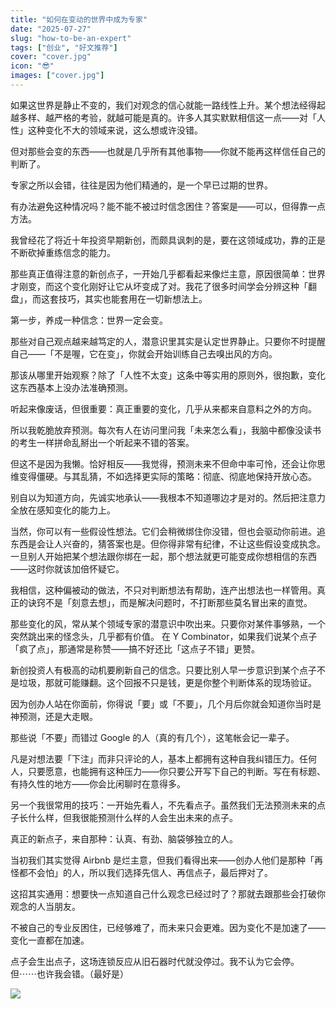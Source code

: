 ```yaml
---
title: "如何在变动的世界中成为专家"
date: "2025-07-27"
slug: "how-to-be-an-expert"
tags: ["创业", "好文推荐"]
cover: "cover.jpg"
icon: "😎"
images: ["cover.jpg"]
---
```

如果这世界是静止不变的，我们对观念的信心就能一路线性上升。某个想法经得起越多样、越严格的考验，就越可能是真的。许多人其实默默相信这一点——对「人性」这种变化不大的领域来说，这么想或许没错。



但对那些会变的东西——也就是几乎所有其他事物——你就不能再这样信任自己的判断了。



专家之所以会错，往往是因为他们精通的，是一个早已过期的世界。



有办法避免这种情况吗？能不能不被过时信念困住？答案是——可以，但得靠一点方法。



我曾经花了将近十年投资早期新创，而颇具讽刺的是，要在这领域成功，靠的正是不断砍掉重练信念的能力。



那些真正值得注意的新创点子，一开始几乎都看起来像烂主意，原因很简单：世界才刚变，而这个变化刚好让它从坏变成了对。我花了很多时间学会分辨这种「翻盘」，而这套技巧，其实也能套用在一切新想法上。



第一步，养成一种信念：世界一定会变。



那些对自己观点越来越笃定的人，潜意识里其实是认定世界静止。只要你不时提醒自己——「不是喔，它在变」，你就会开始训练自己去嗅出风的方向。



那该从哪里开始观察？除了「人性不太变」这条中等实用的原则外，很抱歉，变化这东西基本上没办法准确预测。



听起来像废话，但很重要：真正重要的变化，几乎从来都来自意料之外的方向。



所以我乾脆放弃预测。每次有人在访问里问我「未来怎么看」，我脑中都像没读书的考生一样拼命乱掰出一个听起来不错的答案。



但这不是因为我懒。恰好相反——我觉得，预测未来不但命中率可怜，还会让你思维变得僵硬。与其乱猜，不如选择更实际的策略：彻底、彻底地保持开放心态。



别自以为知道方向，先诚实地承认——我根本不知道哪边才是对的。然后把注意力全放在感知变化的能力上。



当然，你可以有一些假设性想法。它们会稍微绑住你没错，但也会驱动你前进。追东西是会让人兴奋的，猜答案也是。但你得非常有纪律，不让这些假设变成执念。
一旦别人开始把某个想法跟你绑在一起，那个想法就更可能变成你想相信的东西——这时你就该加倍怀疑它。



我相信，这种偏被动的做法，不只对判断想法有帮助，连产出想法也一样管用。真正的诀窍不是「刻意去想」，而是解决问题时，不打断那些莫名冒出来的直觉。



那些变化的风，常从某个领域专家的潜意识中吹出来。只要你对某件事够熟，一个突然跳出来的怪念头，几乎都有价值。
在 Y Combinator，如果我们说某个点子「疯了点」，那通常是称赞——搞不好还比「这点子不错」更赞。



新创投资人有极高的动机要刷新自己的信念。只要比别人早一步意识到某个点子不是垃圾，那就可能赚翻。这个回报不只是钱，更是你整个判断体系的现场验证。



因为创办人站在你面前，你得说「要」或「不要」，几个月后你就会知道你当时是神预测，还是大走眼。



那些说「不要」而错过 Google 的人（真的有几个），这笔帐会记一辈子。



凡是对想法要「下注」而非只评论的人，基本上都拥有这种自我纠错压力。任何人，只要愿意，也能拥有这种压力——你只要公开写下自己的判断。写在有标题、有持久性的地方——你会比闲聊时在意得多。



另一个我很常用的技巧：一开始先看人，不先看点子。虽然我们无法预测未来的点子长什么样，但我很能预测什么样的人会生出未来的点子。



真正的新点子，来自那种：认真、有劲、脑袋够独立的人。



当初我们其实觉得 Airbnb 是烂主意，但我们看得出来——创办人他们是那种「再怪都不会怕」的人，所以我们选择先信人、再信点子，最后押对了。



这招其实通用：想要快一点知道自己什么观念已经过时了？那就去跟那些会打破你观念的人当朋友。



不被自己的专业反困住，已经够难了，而未来只会更难。因为变化不是加速了——变化一直都在加速。



点子会生出点子，这场连锁反应从旧石器时代就没停过。我不认为它会停。
但⋯⋯也许我会错。（最好是）




![](https://prod-files-secure.s3.us-west-2.amazonaws.com/112d0858-5090-4d34-a606-b75eb8d65fd2/46476355-9cf3-4e99-9b7a-3531bc426380/1000202064.png?X-Amz-Algorithm=AWS4-HMAC-SHA256&X-Amz-Content-Sha256=UNSIGNED-PAYLOAD&X-Amz-Credential=ASIAZI2LB466UNLRGVTD%2F20250901%2Fus-west-2%2Fs3%2Faws4_request&X-Amz-Date=20250901T194318Z&X-Amz-Expires=3600&X-Amz-Security-Token=IQoJb3JpZ2luX2VjELP%2F%2F%2F%2F%2F%2F%2F%2F%2F%2FwEaCXVzLXdlc3QtMiJHMEUCIC0tGdvBd8vP9o5QtWZNNZiNAZmSQYy9cGd50466TSXsAiEAqYXyMoC7D9xaGPOKYakUVxTy0Ec0iNQcOQpZGU9DGREq%2FwMIHBAAGgw2Mzc0MjMxODM4MDUiDPkbQl22aI91sEj89CrcA6uBsKWsXyWpIFZOGb7Y9JODXcdX5BpNn3GzF0ZEb0wN8a%2Fli%2FgUOW3Bz34RgjIj%2FlGccaTNYfWGwKXrbez0Rbj2ZE3NYEuwl4dZAvMXadULdUI2FLlCZD4Qo3lprvfcHqGgdWScpQOQJq2DzTPRoU%2FZTpTMDNDtUkrG2Sv9CCn6peieG7IXlKuQ6NgZYYlkAHuxjymkCtDAOA2P8mZGby6Ctpl4r4dOcKLSFnA%2BxdhVUXMppw2YaNfY4IMSpUrWQUm9NWHvF%2BLmYGzRRcT3E6c4mCADy%2FkTLNh2NzRl%2BQrJ%2BxpaayYQG2qp9pxwPBANM7NUXp99hO0Q1DiQduXIpjzPhMsjn7aqqOKLM7CXv2df4rd9jGQkOc4S7WWAkXch3mqrM7WMESOQ180PggQhqHT1QKzFT7yX1R9K7qrKDp4juHAjthODvRlbFhSOD1E88d379jd%2BxYAenoq7kkoLZADGx%2F6bIKOyX0DWCdllHdNiE8p2k3irSGwNJPF5k%2FJQ4h7VgrMAWDyU3pY1qeBfYAf5Fc8Z2BepKTpMmgmDtTYFxBHUb0dq0s6sQtM2EGS4TUDm8qeopkSk60fBPVh3tg9FF2fE%2BrPtORkcTcY1WAqfxU%2B5syT1gRjrPVbRMLzf18UGOqUBZF33XcUleBsH2KHP4AiofgmVkijXxExmP3gvhlfMo4FiYEY1ZiVeVZK8vhcCPf6Y%2BtjTu%2FXZtmFaheoXJsZxyv7n6SVohW5GxPgDu%2F91pqSnGS%2B3C%2BbCTGut7EOMPbXHn%2FTJST8ogaEbLMF8XIe8OMj6h4C8DU6utioFZzajsEGPLXyeVUWfHxpVJX4fhwIIPNemSDmWWLuKVqdPo%2BHKtC77l3Av&X-Amz-Signature=0b84842a3a418b4599c58555a41300dad02e0b69f02012a813a8063a6fd5df83&X-Amz-SignedHeaders=host&x-amz-checksum-mode=ENABLED&x-id=GetObject)

